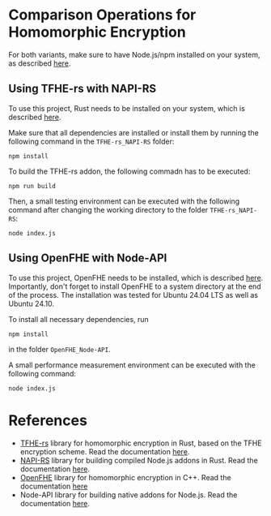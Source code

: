 # Comparison Operations for Homomorphic Encryption
For both variants, make sure to have Node.js/npm installed on your system, as described [here](https://docs.npmjs.com/downloading-and-installing-node-js-and-npm).
## Using TFHE-rs with NAPI-RS
To use this project, Rust needs to be installed on your system, which is described [here](https://www.rust-lang.org/tools/install).

Make sure that all dependencies are installed or install them by running the following command in the `TFHE-rs_NAPI-RS` folder:
```shell
npm install
```
To build the TFHE-rs addon, the following commadn has to be executed:
```shell
npm run build
```

Then, a small testing environment can be executed with the following command after changing the working directory to the folder `TFHE-rs_NAPI-RS`:
```shell
node index.js
```

## Using OpenFHE with Node-API

To use this project, OpenFHE needs to be installed, which is described [here](https://openfhe-development.readthedocs.io/en/latest/sphinx_rsts/intro/installation/installation.html). Importantly, don't forget to install OpenFHE to a system directory at the end of the process. The installation was tested for Ubuntu 24.04 LTS as well as Ubuntu 24.10.

To install all necessary dependencies, run
```shell
npm install
```
in the folder `OpenFHE_Node-API`.

A small performance measurement environment can be executed with the following command:
```shell
node index.js
```

 # References 
- [TFHE-rs](https://github.com/zama-ai/tfhe-rs) library for homomorphic encryption in Rust, based on the TFHE encryption scheme. Read the documentation [here](https://docs.zama.ai/tfhe-rs).
- [NAPI-RS](https://github.com/napi-rs/napi-rs) library for building compiled Node.js addons in Rust. Read the documentation [here](https://napi.rs/docs/introduction/getting-started).
- [OpenFHE](https://github.com/openfheorg/openfhe-development) library for homomorphic encryption in C++. Read the documentation [here](https://openfhe-development.readthedocs.io/en/latest/)
- Node-API library for building native addons for Node.js. Read the documentation [here](https://nodejs.org/api/n-api.html).